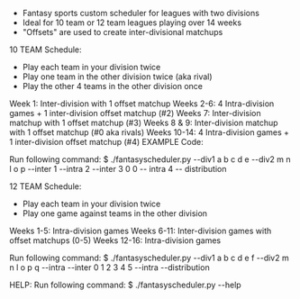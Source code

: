- Fantasy sports custom scheduler for leagues with two divisions
- Ideal for 10 team or 12 team leagues playing over 14 weeks
- "Offsets" are used to create inter-divisional matchups

10 TEAM Schedule:

- Play each team in your division twice
- Play one team in the other division twice (aka rival)
- Play the other 4 teams in the other division once

Week 1: Inter-division with 1 offset matchup
Weeks 2-6: 4 Intra-division games + 1 inter-division offset matchup (#2)
Weeks 7: Inter-division matchup with 1 offset matchup (#3)
Weeks 8 & 9: Inter-division matchup with 1 offset matchup (#0 aka rivals)
Weeks 10-14: 4 Intra-division games + 1 inter-division offset matchup (#4)
EXAMPLE Code:

Run following command:
$ ./fantasyscheduler.py --div1 a b c d e --div2 m n l o p --inter 1 --intra 2 --inter 3 0 0 -- intra 4 -- distribution

12 TEAM Schedule:

- Play each team in your division twice
- Play one game against teams in the other division

Weeks 1-5: Intra-division games
Weeks 6-11: Inter-division games with offset matchups (0-5)
Weeks 12-16: Intra-division games

Run following command:
$ ./fantasyscheduler.py --div1 a b c d e f --div2 m n l o p q --intra --inter 0 1 2 3 4 5 --intra --distribution

HELP:
Run following command:
$ ./fantasyscheduler.py --help